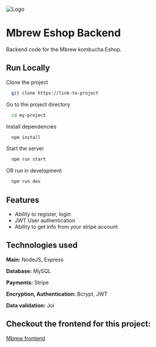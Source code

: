 ![Logo](https://res.cloudinary.com/dtfi6ppij/image/upload/v1657122954/mbrewlogo_bp3h4q.svg)

# Mbrew Eshop Backend

Backend code for the Mbrew kombucha Eshop.

## Run Locally

Clone the project

```bash
  git clone https://link-to-project
```

Go to the project directory

```bash
  cd my-project
```

Install dependencies

```bash
  npm install
```

Start the server

```bash
  npm run start
```

OR run in development

```bash
  npm run dev
```

## Features

- Ability to register, login
- JWT User authentication
- Ability to get info from your stripe account

## Technologies used

**Main:** NodeJS, Express

**Database:** MySQL

**Payments:** Stripe

**Encryption, Authentication:** Bcrypt, JWT

**Data validation:** Joi

## Checkout the frontend for this project:

[Mbrew frontend](https://github.com/Marius4568/mbrew_frontend)
